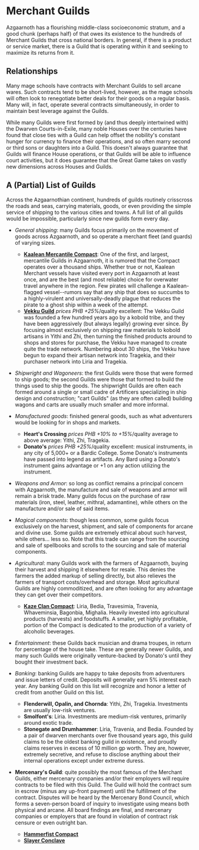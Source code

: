 # Merchant Guilds
Azgaarnoth has a flourishing middle-class socioeconomic stratum, and a good chunk (perhaps half) of that owes its existence to the hundreds of Merchant Guilds that cross national borders. In general, if there is a product or service market, there is a Guild that is operating within it and seeking to maximize its returns from it.

## Relationships
Many mage schools have contracts with Merchant Guilds to sell arcane wares. Such contracts tend to be short-lived, however, as the mage schools will often look to renegotiate better deals for their goods on a regular basis. Many will, in fact, operate several contracts simultaneously, in order to maintain best leverage against the Guilds.

While many Guilds were first formed by (and thus deeply intertwined with) the Dwarven Courts-in-Exile, many noble Houses over the centuries have found that close ties with a Guild can help offset the nobility's constant hunger for currency to finance their operations, and so often marry second or third sons or daughters into a Guild. This doesn't always guarantee that Guilds will finance House operations, or that Guilds will be able to influence court activities, but it does guarantee that the Great Game takes on vastly new dimensions across Houses and Guilds.

## A (Partial) List of Guilds
Across the Azgaarnothian continent, hundreds of guilds routinely crisscross the roads and seas, carrying materials, goods, or even providing the simple service of shipping to the various cities and towns. A full list of all guilds would be impossible, particularly since new guilds form every day.

* *General shipping*: many Guilds focus primarily on the movement of goods across Azgaarnoth, and so operate a merchant fleet (and guards) of varying sizes.

    * **[Kaalean Mercantile Compact](KaaleanMercantileCompact.md)**: One of the first, and largest, mercantile Guilds in Azgaarnoth, it is rumored that the Compact operates over a thousand ships. Whether true or not, Kaalean Merchant vessels have visited every port in Azgaarnoth at least once, and are the best (and most reliable) choice for overwater travel anywhere in the region. Few pirates will challenge a Kaalean-flagged vessel--rumors say that any ship that does so succumbs to a highly-virulent and universally-deadly plague that reduces the pirate to a ghost ship within a week of the attempt.
    * **[Vekku Guild](Vekku.md)** *prices PHB +25%*/quality excellent: The Vekku Guild was founded a few hundred years ago by a kobold tribe, and they have been aggressively (but always legally) growing ever since. By focusing almost exclusively on shipping raw materials to kobold artisans in Yithi and Zhi, then turning the finished products around to shops and stores for purchase, the Vekku have managed to create quite the trade network. Numbering about 30 ships, the Vekku have begun to expand their artisan network into Tragekia, and their purchaser network into Liria and Tragekia.

* *Shipwright and Wagoneers*: the first Guilds were those that were formed to ship goods; the second Guilds were those that formed to build the things used to ship the goods. The shipwright Guilds are often each formed around a single or small cadre of Artificers specializing in ship design and construction; "cart Guilds" (as they are often called) building wagons and carts are usually much smaller and more informal.

* *Manufactured goods*: finished general goods, such as what adventurers would be looking for in shops and markets.
    
    * **Heart's Crossing** *prices PHB +10% to +15%*/quality average to above average: Yithi, Zhi, Tragekia.
    * **Donato's** *prices PHB +25%*/quality excellent: musical instruments, in any city of 5,000+ or a Bardic College. Some Donato's instruments have passed into legend as artifacts. Any Bard using a Donato's instrument gains advantage or +1 on any action utilizing the instrument.

* *Weapons and Armor*: so long as conflict remains a principal concern with Azgaarnoth, the manufacture and sale of weapons and armor will remain a brisk trade. Many guilds focus on the purchase of raw materials (iron, steel, leather, mithral, adamantine), while others on the manufacture and/or sale of said items.

* *Magical components*: though less common, some guilds focus exclusively on the harvest, shipment, and sale of components for arcane and divine use. Some guilds are extremely ethical about such harvest, while others... less so. Note that this trade can range from the sourcing and sale of spellbooks and scrolls to the sourcing and sale of material components.

* *Agricultural*: many Guilds work with the farmers of Azgaarnoth, buying their harvest and shipping it elsewhere for resale. This denies the farmers the added markup of selling directly, but also relieves the farmers of transport costs/overhead and storage. Most agricultural Guilds are highly commoditized, and are often looking for any advantage they can get over their competitors.

    * **[Kaze Clan Compact](KazeClan.md)**: Liria, Bedia, Travesimia, Travenia, Whaveminsia, Bagonbia, Mighalia. Heavily invested into agricultural products (harvests) and foodstuffs. A smaller, yet highly profitable, portion of the Compact is dedicated to the production of a variety of alcoholic beverages.

* *Entertainment*: these Guilds back musician and drama troupes, in return for percentage of the house take. These are generally newer Guilds, and many such Guilds were originally venture-backed by Donato's until they bought their investment back.

* *Banking*: banking Guilds are happy to take deposits from adventurers and issue letters of credit. Deposits will generally earn 5% interest each year. Any banking Guild on this list will recognize and honor a letter of credit from another Guild on this list.

    * **Flenderwill, Opalin, and Chornda**: Yithi, Zhi, Tragekia. Investments are usually low-risk ventures.
    * **Smolfont's**: Liria. Investments are medium-risk ventures, primarily around exotic trade.
    * **Stonegate and Drumhammer**: Liria, Travenia, and Bedia. Founded by a pair of dwarven merchants over five thousand years ago, this guild claims to be the oldest banking guild in existence, and proudly claims reserves in excess of 10 million gp worth. They are, however, extremely secretive, and refuse to disclose anything about their internal operations except under extreme duress.

* **Mercenary's Guild**: quite possibly the most famous of the Merchant Guilds, either mercenary companies and/or their employers will require contracts to be filed with this Guild. The Guild will hold the contract sum in escrow (minus any up-front payment) until the fulfillment of the contract. Disputes will be heard by the Mercenary Bond Council, which forms a seven-person board of inquiry to investigate using means both physical and arcane. All board findings are final, and mercenary companies or employers that are found in violation of contract risk censure or even outright ban.

    * **[Hammerfist Compact](HammerfistCompact.md)**
    * **[Slayer Conclave](SlayerConclave.md)**

